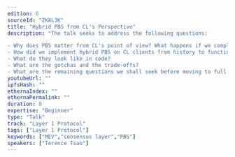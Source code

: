 ```yaml
---
edition: 6
sourceId: "ZKAL3K"
title: "Hybrid PBS from CL's Perspective"
description: "The talk seeks to address the following questions:

- Why does PBS matter from CL's point of view? What happens if we completely ignore it on the protocol layer? What if we wait to release it?
- How did we implement hybrid PBS on CL clients from history to functional products?
- What do they look like in code?
- What are the gotchas and the trade-offs?
- What are the remaining questions we shall seek before moving to full PBS?"
youtubeUrl: ""
ipfsHash: ""
ethernaIndex: ""
ethernaPermalink: ""
duration: 0
expertise: "Beginner"
type: "Talk"
track: "Layer 1 Protocol"
tags: ["Layer 1 Protocol"]
keywords: ["MEV","consensus layer","PBS"]
speakers: ["Terence Tsao"]
---
```

